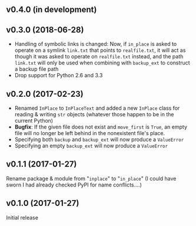 v0.4.0 (in development)
-----------------------

v0.3.0 (2018-06-28)
-------------------
- Handling of symbolic links is changed: Now, if `in_place` is asked to operate
  on a symlink `link.txt` that points to `realfile.txt`, it will act as though
  it was asked to operate on `realfile.txt` instead, and the path `link.txt`
  will only be used when combining with `backup_ext` to construct a backup file
  path
- Drop support for Python 2.6 and 3.3

v0.2.0 (2017-02-23)
-------------------
- Renamed `InPlace` to `InPlaceText` and added a new `InPlace` class for
  reading & writing `str` objects (whatever those happen to be in the current
  Python)
- **Bugfix**: If the given file does not exist and `move_first` is `True`, an
  empty file will no longer be left behind in the nonexistent file's place.
- Specifying both `backup` and `backup_ext` will now produce a `ValueError`
- Specifying an empty `backup_ext` will now produce a `ValueError`

v0.1.1 (2017-01-27)
-------------------
Rename package & module from "`inplace`" to "`in_place`"  (I could have sworn I
had already checked PyPI for name conflicts....)

v0.1.0 (2017-01-27)
-------------------
Initial release
